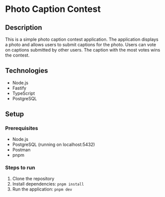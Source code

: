 # Photo Caption Contest

## Description

This is a simple photo caption contest application. The application displays a photo and allows users to submit captions for the photo. Users can vote on captions submitted by other users. The caption with the most votes wins the contest.

## Technologies

- Node.js
- Fastify
- TypeScript
- PostgreSQL

## Setup

### Prerequisites

- Node.js
- PostgreSQL (running on localhost:5432)
- Postman
- pnpm

### Steps to run

1. Clone the repository
2. Install dependencies: `pnpm install`
3. Run the application: `pnpm dev`